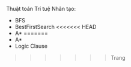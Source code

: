 Thuật toán Trí tuệ Nhân tạo:
- BFS
- BestFirstSearch
<<<<<<< HEAD
- A*
=======
- A*
- Logic Clause
>>>>>>> Trang
